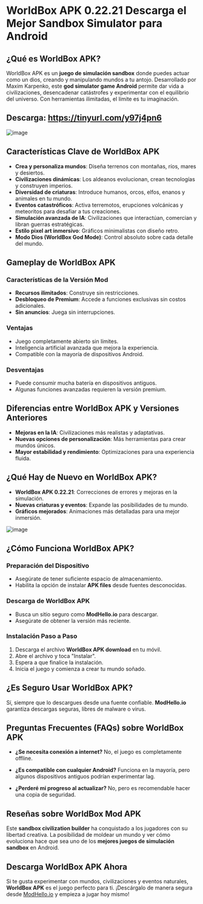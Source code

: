 # WorldBox APK 0.22.21 Descarga el Mejor Sandbox Simulator para Android

## ¿Qué es WorldBox APK?

WorldBox APK es un **juego de simulación sandbox** donde puedes actuar como un dios, creando y manipulando mundos a tu antojo. Desarrollado por Maxim Karpenko, este **god simulator game Android** permite dar vida a civilizaciones, desencadenar catástrofes y experimentar con el equilibrio del universo. Con herramientas ilimitadas, el límite es tu imaginación.

## Descarga: https://tinyurl.com/y97j4pn6

![image](https://github.com/user-attachments/assets/e03000d1-b4a7-4f32-b23f-a59e9ae3afab)

## Características Clave de WorldBox APK

- **Crea y personaliza mundos**: Diseña terrenos con montañas, ríos, mares y desiertos.
- **Civilizaciones dinámicas**: Los aldeanos evolucionan, crean tecnologías y construyen imperios.
- **Diversidad de criaturas**: Introduce humanos, orcos, elfos, enanos y animales en tu mundo.
- **Eventos catastróficos**: Activa terremotos, erupciones volcánicas y meteoritos para desafiar a tus creaciones.
- **Simulación avanzada de IA**: Civilizaciones que interactúan, comercian y libran guerras estratégicas.
- **Estilo pixel art inmersivo**: Gráficos minimalistas con diseño retro.
- **Modo Dios (WorldBox God Mode)**: Control absoluto sobre cada detalle del mundo.

## Gameplay de WorldBox APK

### Características de la Versión Mod
- **Recursos ilimitados**: Construye sin restricciones.
- **Desbloqueo de Premium**: Accede a funciones exclusivas sin costos adicionales.
- **Sin anuncios**: Juega sin interrupciones.

### Ventajas
- Juego completamente abierto sin límites.
- Inteligencia artificial avanzada que mejora la experiencia.
- Compatible con la mayoría de dispositivos Android.

### Desventajas
- Puede consumir mucha batería en dispositivos antiguos.
- Algunas funciones avanzadas requieren la versión premium.

## Diferencias entre WorldBox APK y Versiones Anteriores

- **Mejoras en la IA**: Civilizaciones más realistas y adaptativas.
- **Nuevas opciones de personalización**: Más herramientas para crear mundos únicos.
- **Mayor estabilidad y rendimiento**: Optimizaciones para una experiencia fluida.

## ¿Qué Hay de Nuevo en WorldBox APK?

- **WorldBox APK 0.22.21**: Correcciones de errores y mejoras en la simulación.
- **Nuevas criaturas y eventos**: Expande las posibilidades de tu mundo.
- **Gráficos mejorados**: Animaciones más detalladas para una mejor inmersión.

![image](https://github.com/user-attachments/assets/b488595f-5b10-49a8-8bdd-a326c8a9c279)

## ¿Cómo Funciona WorldBox APK?

### Preparación del Dispositivo

- Asegúrate de tener suficiente espacio de almacenamiento.
- Habilita la opción de instalar **APK files** desde fuentes desconocidas.

### Descarga de WorldBox APK

- Busca un sitio seguro como **ModHello.io** para descargar.
- Asegúrate de obtener la versión más reciente.

### Instalación Paso a Paso

1. Descarga el archivo **WorldBox APK download** en tu móvil.
2. Abre el archivo y toca "Instalar".
3. Espera a que finalice la instalación.
4. Inicia el juego y comienza a crear tu mundo soñado.

## ¿Es Seguro Usar WorldBox APK?

Sí, siempre que lo descargues desde una fuente confiable. **ModHello.io** garantiza descargas seguras, libres de malware o virus.

## Preguntas Frecuentes (FAQs) sobre WorldBox APK

- **¿Se necesita conexión a internet?**
  No, el juego es completamente offline.

- **¿Es compatible con cualquier Android?**
  Funciona en la mayoría, pero algunos dispositivos antiguos podrían experimentar lag.

- **¿Perderé mi progreso al actualizar?**
  No, pero es recomendable hacer una copia de seguridad.

## Reseñas sobre WorldBox Mod APK

Este **sandbox civilization builder** ha conquistado a los jugadores con su libertad creativa. La posibilidad de moldear un mundo y ver cómo evoluciona hace que sea uno de los **mejores juegos de simulación sandbox** en Android.

## Descarga WorldBox APK Ahora

Si te gusta experimentar con mundos, civilizaciones y eventos naturales, **WorldBox APK** es el juego perfecto para ti. ¡Descárgalo de manera segura desde [ModHello.io](https://modhello.io) y empieza a jugar hoy mismo!

